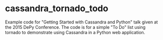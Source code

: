 # cassandra_tornado_todo
Example code for "Getting Started with Cassandra and Python" talk given at the 2015 DePy Conference.  The code is for a simple "To Do" list using tornado to demonstrate using Cassandra in a Python web application.
